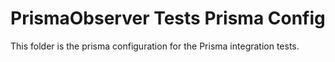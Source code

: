 # PrismaObserver Tests Prisma Config
This folder is the prisma configuration for the Prisma integration tests.
